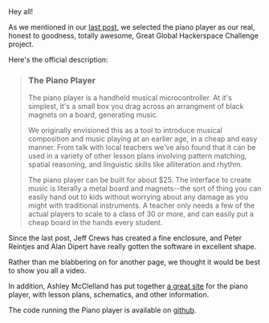 <!--
post#: 6
summary: Our last post
-->

Hey all!

As we mentioned in our [last post][winner], we selected the piano player as our real, honest to goodness, totally awesome, Great Global Hackerspace Challenge project.

Here's the official description:

<blockquote>
<h3> The Piano Player </h3>

<p>The piano player is a handheld musical microcontroller. At it's simplest, it's a small box you drag across an arrangment of black magnets on a board, generating music.</p>

<p>We originally envisioned this as a tool to introduce musical composition and music playing at an earlier age, in a cheap and easy manner. From talk with local teachers we've also found that it can be used in a variety of other lesson plans involving pattern matching, spatial reasoning, and linguistic skills like alliteration and rhythm. </p>

<p>The piano player can be built for about $25. The interface to create music is literally a metal board and magnets--the sort of thing you can easily hand out to kids without worrying about any damage as you might with traditional instruments. A teacher only needs a few of the actual players to scale to a class of 30 or more, and can easily put a cheap board in the hands every student.</p>
</blockquote>

Since the last post, Jeff Crews has created a fine enclosure, and Peter Reintjes and Alan Dipert have really gotten the software in excellent shape.

Rather than me blabbering on for another page, we thought it would be best to show you all a video.

<!--DARREN! VIDEO LINK GOES HERE!-->

<!--end embed code-->

In addition, Ashley McClelland has put together [a great site][gghc site] for the piano player, with lesson plans, schematics, and other information.

<!-- DARREN:
If you like, you can kill these comments and publish your photo stream from flickr.

<p>We've got photos of the final Piano player (as well as other photos from the last six weeks) available [on flickr][flickr].</p>

-->

The code running the Piano player is available on [github][github].

[winner]: http://www.element14.com/community/groups/splatspace/blog/2011/04/25/the-projects-part-three
[github]: https://github.com/splatspace/GHC_piano 
[flickr]: http://www.flickr.com/photos/netscruff
[gghc site]: http://gghc.splatspace.org/
